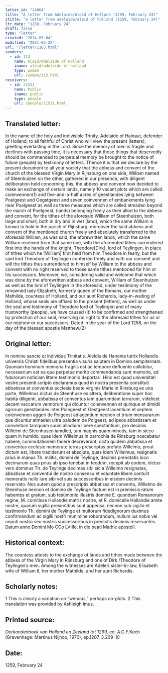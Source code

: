 ```yaml
---
letter_id: "24864"
title: "A letter from Adelaide/Aleid of Holland (1259, February 24)"
ititle: "a letter from adelaide/aleid of holland (1259, february 24)"
ltr_date: "1259, February 24"
draft: false
type: "letter"
created: "2014-03-04"
modified: "2021-03-28"
url: "/letter/1163.html"
senders:
  - id: 113
    name: Aleid/Adelaide of Holland
    iname: aleid/adelaide of holland
    type: woman
    url: /woman/113.html
receivers:
  - id: 21531
    name: Public
    iname: public
    type: people
    url: /people/21531.html
---
```

<h2> Translated letter:</h2>In the name of the holy and indivisible Trinity.  Adelaide of Hainaut, defender of Holland, to all faithful of Christ who will view the present (letters), greeting everlasting in the Lord.
	Since the memory of men is fragile and declines with passing time, it is necessary that those things that deservedly should be commended to perpetual memory be brought to the notice of future (people) by testimony of letters.
	Thence it is that we declare by the present document to all your society that the abbess and convent of the church of the blessed Virgin Mary in Rijnsburg on one side, William named of Steenhuizen on the other, gathered in our presence, with diligent deliberation held concerning this, the abbess and convent now decided to make an exchange of certain lands, namely 10 vacant plots which are called coienvennen(1) and five-and-a-half acres of geestlandes lying between Poelgeest and Oegstgeest and seven coinvennen of embankments lying near Poelgeest as well as three measures which are called atmaden beyond the marsh of Poelgeest, (lands) belonging freely as their allod to the abbess and convent, for the tithes of the aforesaid William of Steenhuizen, both large and small, both in dry and in wet (land), which the same William is known to hold in the parish of Rijnsburg; moreover the said abbess and convent of the mentioned church freely and absolutely transferred to the aforesaid William, as was said, the aforewritten lands, which the same William received from that same one, with the aforenoted tithes surrendered first into the hands of the knight, Theodore[Dirk], lord of Teylingen, in place of tithes which he [William] first held from him Theodore in fealty, but the said lord Theodore of Teylingen conferred freely and with our consent and will the tithes thus surrendered to himself by William to the abbess and convent with no right reserved to those same tithes mentioned for him or his successors.  Moreover, we, considering valid and welcome that which was done by the aforewritten abbess and convent, William of Steenhuizen as well as the lord of Teylingen in the aforesaid, under testimony of the renowned lady Elizabeth, formerly queen of the Romans, our mother Mathilde, countess of Holland, and our aunt Richardis, lady-in-waiting of Holland, whose seals are affixed to the present (letters), as well as under the seal and testimony of Theodore lord of Teylingen and of many trustworthy (people), we have caused (it) to be confirmed and strengthened by protection of our seal, reserving no right to the aforesaid tithes for us or our nephew or our successors.
	Dated in the year of the Lord 1258, on the day of the blessed apostle Matthew.(2)
<h2 class="mt-4"> Original letter:</h2>In nomine sancte et individue Trinitatis. Aleidis de Hanonia tutrix Hollandie universis Christi fidelibus presentia visuris salutem in Domino sempiternam.
Quoniam hominum memoria fragilis est ac tempore defluente collabitur, necessarium est ea que perpetue merito commendanda sunt memorie, ad futurorum noticiam littere testimonio deportari.
Hinc est quod universitati vestre presenti scripto declaramus quod in nostra presentia constituti abbatissa et conventus ecclesie beate virginis Marie in Rinsburg ex una parte, Willelmus dictus de Steenhuse ex altera, deliberatione super hoc habita diligenti, abbatissa et conventus iam quarumdam terrarum, videlicet decem vaccarum vennorum qui dicuntur coienvennen et quinque et dimidii agrorum geestlandes inter Polegeest et Oestgeest iacentium et septem coienvennen aggeri de Polgeest adiacentium necnon et trium mensurarum que dicuntur atmaden ultra paludem de Polgeest, ad ipsos abbatissam et conventum tamquam suum allodium libere spectantium, pro decimis Willelmi de Steenhusen iamdicti, tam magnis quam minutis, tam in sicco quam in humido, quas idem Willelmus in parrochia de Rinsburg noscebatur habere, commutationem facere decreverunt; dicta quidem abbatissa et conventus ecclesie memorate terras prescriptas prefato Willelmo, prout dictum est, libere tradiderunt et absolute, quas idem Willelmus; resignatis prius in manus Th. militis, domini de Teylinge, decimis prenotatis loco decimarum quas prius ab ipso tenebat in feodum, recepit ab eodem, dictus vero dominus Th. de Teylinge decimas sibi sic a Willelmo resignatas, abbatisse et conventui de nostro consensu et voluntate libere contulit memoratis nullo iure sibi vel suis successoribus in eisdem decimis reservato. Nos autem quod a prescriptis abbatissa et conventu, Willelmo de Steenhuse necnon et domino de Teylinge factum est in premissis ratum habentes et gratum, sub testimonio illustris domine E. quondam Romanorum regine, M. comitisse Hollandie matris nostre, et R. domicelle Hollandie amite nostre, quarum sigilla presentibus sunt appensa, necnon sub sigillo et testimonio Th. domini de Teylinge et multorum fidedignorum duximus confirmandum ac sigilli nostri munimine roborandum, nullum ius nobis vel nepoti nostro seu nostris successoribus in predictis decimis reservantes.
Datum anno Domini Mo CCo LVIIIo, in die beati Mathie apostoli.
<h2 class="mt-4"> Historical context:</h2>The countess attests to the exchange of lands and tithes made between the abbess of the Virgin Mary in Rijnsburg and one of Dirk /Theodore of Teylingen’s men.  Among the witnesses are Adele’s sister-in-law, Elisabeth wife of William II, her mother Mathilde, and her aunt Richardis.
<h2 class="mt-4"> Scholarly notes:</h2>1  This is clearly a variation on “wendus,” perhaps co-plots.
2  This translation was provided by Ashleigh Imus.
<h2 class="mt-4"> Printed source:</h2><p><em>Oorkondenboek van Holland en Zeeland tot 1299,</em> ed. A.C.F.Koch (Gravenhage: Martinus Nijhoo, 1970), ep.1207, 3.209-10</p><h2 class="mt-4"> Date:</h2>1259, February 24